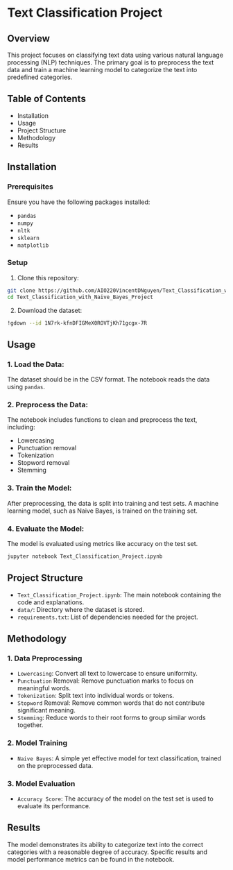 # Text Classification Project

## Overview
This project focuses on classifying text data using various natural language processing (NLP) techniques. The primary goal is to preprocess the text data and train a machine learning model to categorize the text into predefined categories.

## Table of Contents
* Installation
* Usage
* Project Structure
* Methodology
* Results

## Installation
### Prerequisites
Ensure you have the following packages installed:
* `pandas`
* `numpy`
* `nltk`
* `sklearn`
* `matplotlib`

### Setup
1. Clone this repository:
```bash
git clone https://github.com/AIO220VincentDNguyen/Text_Classification_with_Naive_Bayes_Project
cd Text_Classification_with_Naive_Bayes_Project
```
2. Download the dataset:
```bash
!gdown --id 1N7rk-kfnDFIGMeX0ROVTjKh71gcgx-7R
```

## Usage
### 1. Load the Data:
The dataset should be in the CSV format. The notebook reads the data using `pandas`.

### 2. Preprocess the Data:
The notebook includes functions to clean and preprocess the text, including:
* Lowercasing
* Punctuation removal
* Tokenization
* Stopword removal
* Stemming

### 3. Train the Model:
After preprocessing, the data is split into training and test sets. A machine learning model, such as Naive Bayes, is trained on the training set.

### 4. Evaluate the Model:
The model is evaluated using metrics like accuracy on the test set.
```bash
jupyter notebook Text_Classification_Project.ipynb
```

## Project Structure
* `Text_Classification_Project.ipynb`: The main notebook containing the code and explanations.
* `data/`: Directory where the dataset is stored.
* `requirements.txt`: List of dependencies needed for the project.

## Methodology
### 1. Data Preprocessing
* `Lowercasing`: Convert all text to lowercase to ensure uniformity.
* `Punctuation` Removal: Remove punctuation marks to focus on meaningful words.
* `Tokenization`: Split text into individual words or tokens.
* `Stopword` Removal: Remove common words that do not contribute significant meaning.
* `Stemming`: Reduce words to their root forms to group similar words together.

### 2. Model Training
* `Naive Bayes`: A simple yet effective model for text classification, trained on the preprocessed data.

### 3. Model Evaluation
* `Accuracy Score`: The accuracy of the model on the test set is used to evaluate its performance.

## Results
The model demonstrates its ability to categorize text into the correct categories with a reasonable degree of accuracy. Specific results and model performance metrics can be found in the notebook.
